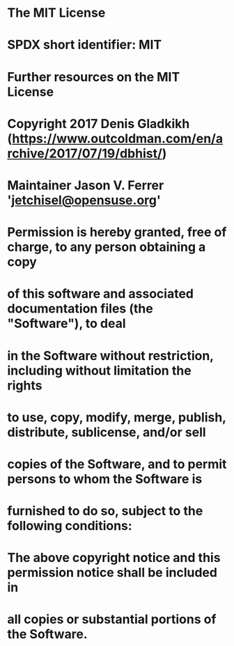 # The MIT License
# SPDX short identifier: MIT

# Further resources on the MIT License
# Copyright 2017 Denis Gladkikh (https://www.outcoldman.com/en/archive/2017/07/19/dbhist/)
# Maintainer Jason V. Ferrer '<jetchisel@opensuse.org>'

# Permission is hereby granted, free of charge, to any person obtaining a copy
# of this software and associated documentation files (the "Software"), to deal
# in the Software without restriction, including without limitation the rights
# to use, copy, modify, merge, publish, distribute, sublicense, and/or sell
# copies of the Software, and to permit persons to whom the Software is
# furnished to do so, subject to the following conditions:

# The above copyright notice and this permission notice shall be included in
# all copies or substantial portions of the Software.
